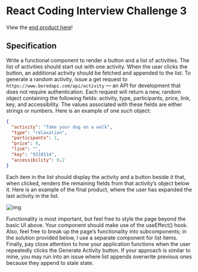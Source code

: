 # React Coding Interview Challenge 3
View the [end product here](https://emzwk.csb.app/)!

## Specification
Write a functional component to render a button and a list of activities. The list of activities should start out with one activity. When the user clicks the button, an additional activity should be fetched and appended to the list. To generate a random activity, issue a get request to `https://www.boredapi.com/api/activity` — an API for development that does not require authentication. Each request will return a new, random object containing the following fields: activity, type, participants, price, link, key, and accessibility. The values associated with these fields are either strings or numbers. Here is an example of one such object:

```json
{
  "activity": "Take your dog on a walk",
  "type": "relaxation",
  "participants": 1,
  "price": 0,
  "link": "",
  "key": "9318514",
  "accessibility": 0.2
}
```

Each item in the list should display the activity and a button beside it that, when clicked, renders the remaining fields from that activity’s object below it. Here is an example of the final product, where the user has expanded the last activity in the list.

![img](https://miro.medium.com/max/700/1*CFDw6NH0PVlS1SjMxFfp8A.png)

Functionality is most important, but feel free to style the page beyond the basic UI above. Your component should make use of the useEffect() hook. Also, feel free to break up the page’s functionality into subcomponents; in the solution provided below, I use a separate component for list items. Finally, pay close attention to how your application functions when the user repeatedly clicks the Generate Activity button. If your approach is similar to mine, you may run into an issue where list appends overwrite previous ones because they append to stale state.